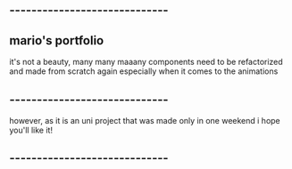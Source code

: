 ## -----------------------------

## mario's portfolio

it's not a beauty,
many many maaany components
need to be refactorized
and made from scratch again
especially when it comes
to the animations

## -----------------------------

however, as it is an uni project
that was made only in one weekend
i hope you'll like it!

## -----------------------------
